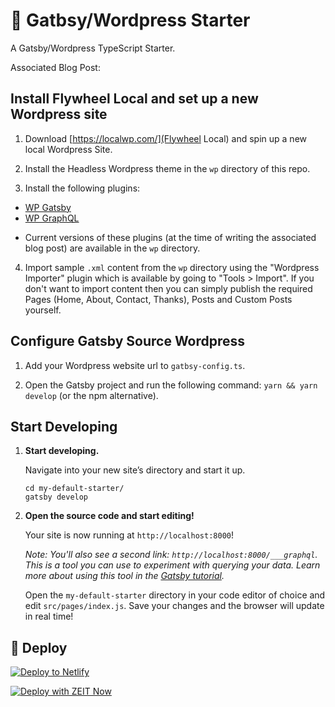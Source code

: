 # 🚀 Gatbsy/Wordpress Starter

A Gatsby/Wordpress TypeScript Starter.

Associated Blog Post:

## Install Flywheel Local and set up a new Wordpress site

1. Download [https://localwp.com/](Flywheel Local) and spin up a new local Wordpress Site.

2. Install the Headless Wordpress theme in the `wp` directory of this repo.

3. Install the following plugins:

- [WP Gatsby](https://github.com/gatsbyjs/wp-gatsby)
- [WP GraphQL](https://github.com/wp-graphql/wp-graphql)

* Current versions of these plugins (at the time of writing the associated blog post) are available in the `wp` directory.

4. Import sample `.xml` content from the `wp` directory using the "Wordpress Importer" plugin which is available by going to "Tools > Import". If you don't want to import content then you can simply publish the required Pages (Home, About, Contact, Thanks), Posts and Custom Posts yourself.

## Configure Gatsby Source Wordpress

1. Add your Wordpress website url to `gatbsy-config.ts`.

2. Open the Gatsby project and run the following command: `yarn && yarn develop` (or the npm alternative).

## Start Developing

1. **Start developing.**

   Navigate into your new site’s directory and start it up.

   ```shell
   cd my-default-starter/
   gatsby develop
   ```

2. **Open the source code and start editing!**

   Your site is now running at `http://localhost:8000`!

   _Note: You'll also see a second link: _`http://localhost:8000/___graphql`_. This is a tool you can use to experiment with querying your data. Learn more about using this tool in the [Gatsby tutorial](https://www.gatsbyjs.org/tutorial/part-five/#introducing-graphiql)._

   Open the `my-default-starter` directory in your code editor of choice and edit `src/pages/index.js`. Save your changes and the browser will update in real time!

## 💫 Deploy

[![Deploy to Netlify](https://www.netlify.com/img/deploy/button.svg)](https://app.netlify.com/start/deploy?repository=https://github.com/arnonate/gatbsy-wordpress-starter)

[![Deploy with ZEIT Now](https://zeit.co/button)](https://zeit.co/import/project?template=https://github.com/arnonate/gatbsy-wordpress-starter)
